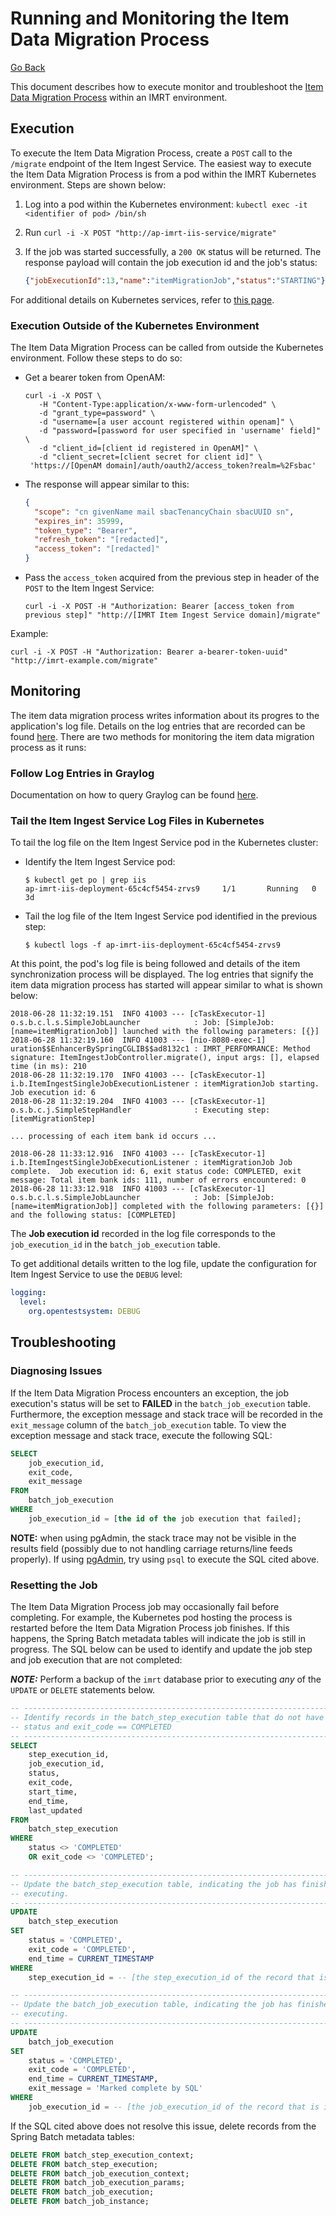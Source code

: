 # Running and Monitoring the Item Data Migration Process

[Go Back](../README.md)

This document describes how to execute monitor and troubleshoot the [Item Data Migration Process](./item-sync.md) within an IMRT environment.

## Execution
To execute the Item Data Migration Process, create a `POST` call to the `/migrate` endpoint of the Item Ingest Service.  The easiest way to execute the Item Data Migration Process is from a pod within the IMRT Kubernetes environment.  Steps are shown below:

1. Log into a pod within the Kubernetes environment:  `kubectl exec -it <identifier of pod> /bin/sh`
2. Run `curl -i -X POST "http://ap-imrt-iis-service/migrate"`
3. If the job was started successfully, a `200 OK` status will be returned.  The response payload will contain the job execution id and the job's status:

	```json
	{"jobExecutionId":13,"name":"itemMigrationJob","status":"STARTING"}
	```

For additional details on Kubernetes services, refer to [this page](https://kubernetes.io/docs/concepts/services-networking/service/).

### Execution Outside of the Kubernetes Environment
The Item Data Migration Process can be called from outside the Kubernetes environment.  Follow these steps to do so:

* Get a bearer token from OpenAM:

	```
	curl -i -X POST \
	   -H "Content-Type:application/x-www-form-urlencoded" \
	   -d "grant_type=password" \
	   -d "username=[a user account registered within openam]" \
	   -d "password=[password for user specified in 'username' field]" \
	   -d "client_id=[client id registered in OpenAM]" \
	   -d "client_secret=[client secret for client id]" \
	 'https://[OpenAM domain]/auth/oauth2/access_token?realm=%2Fsbac'
    ```

* The response will appear similar to this:

	```json
	{
	  "scope": "cn givenName mail sbacTenancyChain sbacUUID sn",
	  "expires_in": 35999,
	  "token_type": "Bearer",
	  "refresh_token": "[redacted]",
	  "access_token": "[redacted]"
	}
	```

* Pass the `access_token` acquired from the previous step in header of the `POST` to the Item Ingest Service:

	```
	curl -i -X POST -H "Authorization: Bearer [access_token from previous step]" "http://[IMRT Item Ingest Service domain]/migrate"
	```

Example:

```
curl -i -X POST -H "Authorization: Bearer a-bearer-token-uuid" "http://imrt-example.com/migrate"
```

## Monitoring
The item data migration process writes information about its progres to the application's log file.  Details on the log entries that are recorded can be found [here](./logging.md).  There are two methods for monitoring the item data migration process as it runs:

### Follow Log Entries in Graylog
Documentation on how to query Graylog can be found [here](http://docs.graylog.org/en/2.4/pages/queries.html).

### Tail the Item Ingest Service Log Files in Kubernetes
To tail the log file on the Item Ingest Service pod in the Kubernetes cluster:

* Identify the Item Ingest Service pod:

	```
	$ kubectl get po | grep iis
	ap-imrt-iis-deployment-65c4cf5454-zrvs9     1/1       Running   0          3d

	```

* Tail the log file of the Item Ingest Service pod identified in the previous step:

	```
	$ kubectl logs -f ap-imrt-iis-deployment-65c4cf5454-zrvs9
	```

At this point, the pod's log file is being followed and details of the item synchronization process will be displayed.  The log entries that signify the item data migration process has started will appear similar to what is shown below:

```
2018-06-28 11:32:19.151  INFO 41003 --- [cTaskExecutor-1] o.s.b.c.l.s.SimpleJobLauncher            : Job: [SimpleJob: [name=itemMigrationJob]] launched with the following parameters: [{}]
2018-06-28 11:32:19.160  INFO 41003 --- [nio-8080-exec-1] uration$$EnhancerBySpringCGLIB$$ad8132c1 : IMRT_PERFOMRANCE: Method signature: ItemIngestJobController.migrate(), input args: [], elapsed time (in ms): 210
2018-06-28 11:32:19.170  INFO 41003 --- [cTaskExecutor-1] i.b.ItemIngestSingleJobExecutionListener : itemMigrationJob starting.  Job execution id: 6
2018-06-28 11:32:19.204  INFO 41003 --- [cTaskExecutor-1] o.s.b.c.j.SimpleStepHandler              : Executing step: [itemMigrationStep]

... processing of each item bank id occurs ...

2018-06-28 11:33:12.916  INFO 41003 --- [cTaskExecutor-1] i.b.ItemIngestSingleJobExecutionListener : itemMigrationJob Job complete.  Job execution id: 6, exit status code: COMPLETED, exit message: Total item bank ids: 111, number of errors encountered: 0
2018-06-28 11:33:12.918  INFO 41003 --- [cTaskExecutor-1] o.s.b.c.l.s.SimpleJobLauncher            : Job: [SimpleJob: [name=itemMigrationJob]] completed with the following parameters: [{}] and the following status: [COMPLETED]

```

The **Job execution id** recorded in the log file corresponds to the `job_execution_id` in the `batch_job_execution` table.

To get additional details written to the log file, update the configuration for Item Ingest Service to use the `DEBUG` level:

```yaml
logging:
  level:
    org.opentestsystem: DEBUG
```

## Troubleshooting

### Diagnosing Issues
If the Item Data Migration Process encounters an exception, the job execution's status will be set to **FAILED** in the `batch_job_execution` table.  Furthermore, the exception message and stack trace will be recorded in the `exit_message` column of the `batch_job_execution` table.  To view the exception message and stack trace, execute the following SQL:

```sql
SELECT
    job_execution_id,
    exit_code,
    exit_message
FROM
    batch_job_execution
WHERE
    job_execution_id = [the id of the job execution that failed];
```

**NOTE:** when using pgAdmin, the stack trace may not be visible in the results field (possibly due to not handling carriage returns/line feeds properly).  If using [pgAdmin](https://www.pgadmin.org/download/), try using `psql` to execute the SQL cited above.

### Resetting the Job
The Item Data Migration Process job may occasionally fail before completing.  For example, the Kubernetes pod hosting the process is restarted before the Item Data Migration Process job finishes.  If this happens, the Spring Batch metadata tables will indicate the job is still in progress.  The SQL below can be used to identify and update the job step and job execution that are not completed:

***NOTE:***  Perform a backup of the `imrt` database prior to executing _any_ of the `UPDATE` or `DELETE` statements below.

```sql
-- ----------------------------------------------------------------------
-- Identify records in the batch_step_execution table that do not have a
-- status and exit_code == COMPLETED
-- ----------------------------------------------------------------------
SELECT
    step_execution_id,
    job_execution_id,
    status,
    exit_code,
    start_time,
    end_time,
    last_updated
FROM
    batch_step_execution
WHERE
    status <> 'COMPLETED'
    OR exit_code <> 'COMPLETED';

-- ----------------------------------------------------------------------
-- Update the batch_step_execution table, indicating the job has finished
-- executing.
-- ----------------------------------------------------------------------
UPDATE
    batch_step_execution
SET
    status = 'COMPLETED',
    exit_code = 'COMPLETED',
    end_time = CURRENT_TIMESTAMP
WHERE
    step_execution_id = -- [the step_execution_id of the record that is incomplete]

-- ----------------------------------------------------------------------
-- Update the batch_job_execution table, indicating the job has finished
-- executing.
-- ----------------------------------------------------------------------
UPDATE
    batch_job_execution
SET
    status = 'COMPLETED',
    exit_code = 'COMPLETED',
    end_time = CURRENT_TIMESTAMP,
    exit_message = 'Marked complete by SQL'
WHERE
    job_execution_id = -- [the job_execution_id of the record that is incomplete]
```
If the SQL cited above does not resolve this issue, delete records from the Spring Batch metadata tables:

```sql
DELETE FROM batch_step_execution_context;
DELETE FROM batch_step_execution;
DELETE FROM batch_job_execution_context;
DELETE FROM batch_job_execution_params;
DELETE FROM batch_job_execution;
DELETE FROM batch_job_instance;
```
